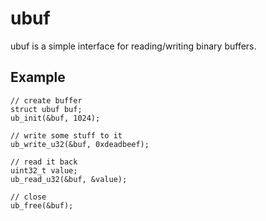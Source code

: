 # ubuf

ubuf is a simple interface for reading/writing binary buffers.

## Example

```
// create buffer
struct ubuf buf;
ub_init(&buf, 1024);

// write some stuff to it
ub_write_u32(&buf, 0xdeadbeef);

// read it back
uint32_t value;
ub_read_u32(&buf, &value);

// close
ub_free(&buf);
```